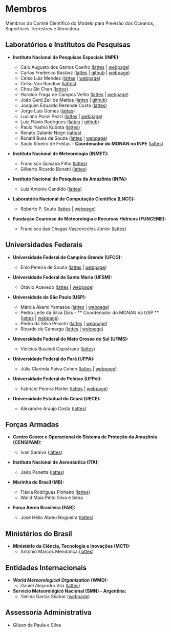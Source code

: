 # Membros

Membros do Comitê Científico do Modelo para Previsão dos Oceanos, Superfícies Terrestres e Atmosfera.

## Laboratórios e Institutos de Pesquisas

* **Instituto Nacional de Pesquisas Espaciais (INPE):** 
    - Caio Augusto dos Santos Coelho ([lattes](http://lattes.cnpq.br/4978912302419377) | [webpage](https://www.cptec.inpe.br/pesquisadores/caio.coelho/))
    - Carlos Frederico Bastarz ([lattes](http://lattes.cnpq.br/2410960909883784) | [github](https://github.com/cfbastarz) | [webpage](https://cfbastarz.github.io))
    - Celso Luiz Mendes ([lattes](http://lattes.cnpq.br/9051364483671452) | [webpage](http://www.lac.inpe.br/~celso/))
    - Celso Von Randow ([lattes](http://lattes.cnpq.br/0535860239259102))
    - Chou Sin Chan ([lattes](http://lattes.cnpq.br/4336175279058172))
    - Haroldo Fraga de Campos Velho ([lattes](http://lattes.cnpq.br/5142426481528206) | [webpage](http://www.lac.inpe.br/~haroldo/Welcome.html))
    - João Gerd Zell de Mattos ([lattes](http://lattes.cnpq.br/4563659436339486) | [github](https://github.com/joaogerd))
    - Joaquim Eduardo Rezende Costa ([lattes](http://lattes.cnpq.br/7275059047419031))
    - Jorge Luís Gomes ([lattes](http://lattes.cnpq.br/2599919097492106))
    - Luciano Ponzi Pezzi ([lattes](http://lattes.cnpq.br/9168878830863753) | [webpage](http://www.dsr.inpe.br/DSR/institucional/pessoal/servidores/luciano-ponzi-pezzi))
    - Luiz Flávio Rodrigues ([lattes](http://lattes.cnpq.br/0199598825670421) | [github](https://github.com/lufla-1962))
    - Paulo Yoshio Kubota ([lattes](http://lattes.cnpq.br/1078442022852928))
    - Renato Galante Negri ([lattes](http://lattes.cnpq.br/1938964222771319))
    - Ronald Buss de Souza ([lattes](http://lattes.cnpq.br/0537824080913130) | [webpage](https://www.ufrgs.br/inctcriosfera/inpe.html))
    - Saulo Ribeiro de Freitas - **Coordenador do MONAN no INPE** ([lattes](http://lattes.cnpq.br/9873289111461387))

* **Instituto Nacional de Meteorologia (INMET):** 
    - Francisco Quixaba Filho ([lattes](http://lattes.cnpq.br/5119173037683026))
    - Gilberto Ricardo Bonatti ([lattes](http://lattes.cnpq.br/4525567091316318))

* **Instituto Nacional de Pesquisas da Amazônia (INPA):** 
    - Luiz Antonio Candido ([lattes](http://lattes.cnpq.br/7705103746743754))

* **Laboratório Nacional de Computação Científica (LNCC):** 
    - Roberto P. Souto ([lattes](http://lattes.cnpq.br/1471432563506193) | [webpage](https://www.lncc.br/colaborador/Roberto_Pinto_Souto))

* **Fundação Cearense de Meteorologia e Recursos Hídricos (FUNCEME):**
    - Francisco das Chagas Vasconcelos Júnior ([lattes](http://lattes.cnpq.br/7425903532570987))

## Universidades Federais

* **Universidade Federal de Campina Grande (UFCG):**
    - Enio Pereira de Souza ([lattes](http://lattes.cnpq.br/7752212981363912) | [webpage](https://lma.ufrj.br/equipe))

* **Universidade Federal de Santa Maria (UFSM):** 
    - Otávio Acevedo ([lattes](http://lattes.cnpq.br/8696858608013659) | [webpage](https://www.ufsm.br/cursos/pos-graduacao/santa-maria/pgfisica/otavio-costa-acevedo-dr-state-univ-of-new-york-eua-2001/))

* **Universidade de São Paulo (USP):** 
    - Márcia Akemi Yamasoe ([lattes](http://lattes.cnpq.br/7363881469488210) | [webpage](https://www.iag.usp.br/atmosfericas/membro/m%C3%A1rcia-akemi-yamasoe))
    - Pedro Leite da Silva Dias - ** Coordenador do MONAN na USP ** ([lattes](http://lattes.cnpq.br/9273702863744424) | [webpage](https://www.iag.usp.br/atmosfericas/membro/pedro-leite-da-silva-dias))
    - Pedro da Silva Peixoto ([lattes](http://lattes.cnpq.br/6547630839036017) | [webpage](https://www.ime.usp.br/~pedrosp/sobre/))
    - Ricardo de Camargo ([lattes](http://lattes.cnpq.br/4224364363630813) | [webpage](https://www.iag.usp.br/atmosfericas/membro/ricardo-de-camargo))

* **Universidade Federal do Mato Grosso do Sul (UFMS):** 
    - Vinícius Buscioli Capistrano ([lattes](http://lattes.cnpq.br/5095346131063174))

* **Universidade Federal do Pará (UFPA):** 
    - Júlia Clarinda Paiva Cohen ([lattes](http://lattes.cnpq.br/0293299378753887) | [webpage](https://sigaa.ufpa.br/sigaa/public/docente/portal.jsf?siape=327587))

* **Universidade Federal de Pelotas (UFPel):**
    - Fabrício Pereira Härter ([lattes](http://lattes.cnpq.br/9865056179221557) | [webpage](http://repositorio.smn.gob.ar/browse?type=author&value=Garc%C3%ADa+Skabar%2C+Yanina))

* **Universidade Estadual do Ceará (UECE):**
    - Alexandre Araújo Costa ([lattes](http://lattes.cnpq.br/9171192196186603))

## Forças Armadas

* **Centro Gestor e Operacional do Sistema de Proteção da Amazônia (CENSIPAM):** 
    - Ivan Saraiva ([lattes](http://lattes.cnpq.br/3535543427119044))

* **Instituto Nacional de Aeronáutica (ITA):** 
    - Jairo Panetta ([lattes](http://lattes.cnpq.br/0852675456496193))

* **Marinha do Brasil (MB):** 
    - Flávia Rodrigues Pinheiro ([lattes](http://lattes.cnpq.br/2782043473646574))
    - Walid Maia Pinto Silva e Seba 

* **Força Aérea Brasileira (FAB):** 
    - José Hélio Abreu Nogueira ([lattes](http://lattes.cnpq.br/1408150702923697))

## Ministérios do Brasil

* **Ministério da Ciência, Tecnologia e Inovações (MCTI):**
    - Antônio Marcos Mendonça ([lattes](http://lattes.cnpq.br/4230309177760883))

## Entidades Internacionais

* **_World Meteorological Organization_ (WMO):**
    - Daniel Alejandro Vila ([lattes](http://lattes.cnpq.br/6440821154496824))
* **Servicio Meteorológico Nacional (SMN) - Argentina:**
    - Yanina García Skabar ([webpage](https://ri.conicet.gov.ar/author/20961))


## Assessoria Administrativa

* Gilson de Paula e Silva
